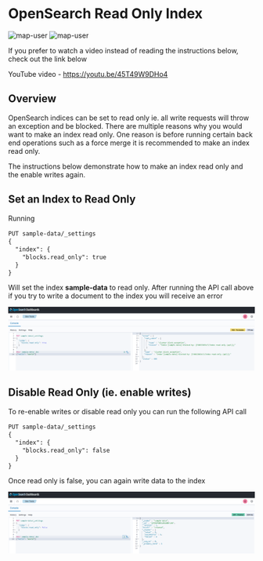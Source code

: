 # OpenSearch Read Only Index

<img width="85" alt="map-user" src="https://img.shields.io/badge/views-1978-green"> <img width="125" alt="map-user" src="https://img.shields.io/badge/unique visits-1381-green">

If you prefer to watch a video instead of reading the instructions below, check out the link below

YouTube video - https://youtu.be/45T49W9DHo4

## Overview
OpenSearch indices can be set to read only ie. all write requests will throw an exception and be blocked. There are multiple reasons why you would want to make an index read only. One reason is before running certain back end operations such as a force merge it is recommended to make an index read only.

The instructions below demonstrate how to make an index read only and the enable writes again.

## Set an Index to Read Only

Running

```
PUT sample-data/_settings
{
  "index": {
    "blocks.read_only": true
  }
}
```

Will set the index **sample-data** to read only. After running the API call above if you try to write a document to the index you will receive an error

<img width="800" alt="cat_indicies_1" src="https://github.com/ev2900/OpenSearch_Read_Only_Index/blob/main/README/read_only_true.PNG">

## Disable Read Only (ie. enable writes)

To re-enable writes or disable read only you can run the following API call

```
PUT sample-data/_settings
{
  "index": {
    "blocks.read_only": false
  }
}
```

Once read only is false, you can again write data to the index

<img width="800" alt="cat_indicies_1" src="https://github.com/ev2900/OpenSearch_Read_Only_Index/blob/main/README/read_only_false.PNG">
